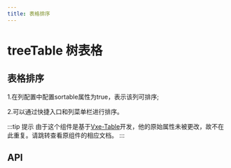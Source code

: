 ```yaml
---
title: 表格排序
---
```


# treeTable 树表格

## 表格排序

1.在列配置中配置sortable属性为true，表示该列可排序;

2.可以通过快捷入口和列菜单栏进行排序。

<preview path="./useTableSort.vue" />

:::tip 提示
由于这个组件是基于[Vxe-Table](https://vxetable.cn/#/table/api)开发，他的原始属性未被更改，故不在此重复。请跳转查看原组件的相应文档。
:::

## API

<API src="../table.json" lang="zh"></API>